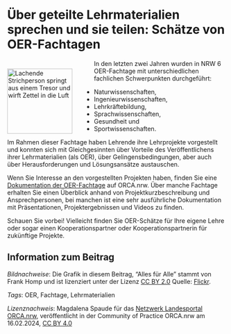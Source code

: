 # Über geteilte Lehrmaterialien sprechen und sie teilen: Schätze von OER-Fachtagen

<img src="[https://github.com/lindahalm-hsbi/infOERmiert/assets/149470817/b016e961-c1ff-47c0-8b0f-6a0c4bd49386](https://github.com/lindahalm-hsbi/infOERmiert/assets/149470876/6a4e8c48-ff89-4b59-a9ca-eb0771284fe7)" style="float:left; margin: 20px 50px 0px 0px" alt="Lachende Strichperson springt aus einem Tresor und wirft Zettel in die Luft" title="Alles für alle" width="150"/> 
In den letzten zwei Jahren wurden in NRW 6 OER-Fachtage mit unterschiedlichen fachlichen Schwerpunkten durchgeführt:

- Naturwissenschaften,
- Ingenieurwissenschaften,
- Lehrkräftebildung,
- Sprachwissenschaften,
- Gesundheit und
- Sportwissenschaften.

Im Rahmen dieser Fachtage haben Lehrende ihre Lehrprojekte vorgestellt und konnten sich mit Gleichgesinnten über Vorteile des Veröffentlichens ihrer Lehrmaterialien (als OER), über Gelingensbedingungen, aber auch über Herausforderungen und Lösungsansätze austauschen.

Wenn Sie Interesse an den vorgestellten Projekten haben, finden Sie eine [Dokumentation der OER-Fachtage](https://www.orca.nrw/lehrende/akteure/netzwerk/oer-fachtage) auf ORCA.nrw. Über manche Fachtage erhalten Sie einen Überblick anhand von Projektkurzbeschreibung und Ansprechpersonen, bei manchen ist eine sehr ausführliche Dokumentation mit Präsentationen, Projektergebnissen und Videos zu finden.

Schauen Sie vorbei! Vielleicht finden Sie OER-Schätze für Ihre eigene Lehre oder sogar einen Kooperationspartner oder Kooperationspartnerin für zukünftige Projekte.

## Information zum Beitrag

*Bildnachweise*: Die Grafik in diesem Beitrag, “Alles für Alle” stammt von Frank Homp und ist lizenziert unter der Lizenz [CC BY 2.0](https://creativecommons.org/licenses/by/2.0/) Quelle: [Flickr](https://www.flickr.com/photos/194963989@N07/52874488233/in/photostream/).

*Tags*: OER, Fachtage, Lehrmaterialien

*Lizenznachweis*: Magdalena Spaude für das <a href="http://www.orca.nrw/ueber-uns/netzwerk" target="_blank">Netzwerk Landesportal ORCA.nrw</a>, veröffentlicht in der Community of Practice ORCA.nrw am 16.02.2024, <a href="https://creativecommons.org/licenses/by/4.0/" target="_blank">CC BY 4.0</a>


